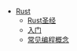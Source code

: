 <!-- docs/_sidebar.md -->
* [Rust](/)
  * [Rust圣经](https://kaisery.github.io/trpl-zh-cn/ch02-00-guessing-game-tutorial.html)
  * [入门](/rust/rust入门.md)
  * [常见编程概念](/rust/常见编程概念.md)